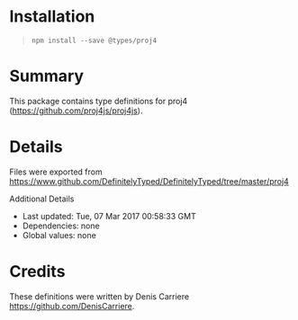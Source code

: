 # Installation
> `npm install --save @types/proj4`

# Summary
This package contains type definitions for proj4 (https://github.com/proj4js/proj4js).

# Details
Files were exported from https://www.github.com/DefinitelyTyped/DefinitelyTyped/tree/master/proj4

Additional Details
 * Last updated: Tue, 07 Mar 2017 00:58:33 GMT
 * Dependencies: none
 * Global values: none

# Credits
These definitions were written by Denis Carriere <https://github.com/DenisCarriere>.
